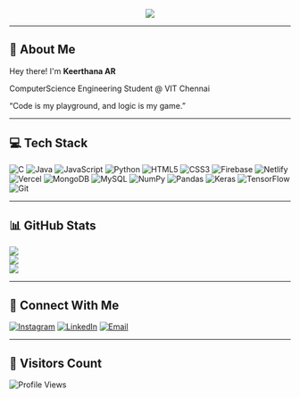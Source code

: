 <p align="center">
  <img src="https://readme-typing-svg.herokuapp.com?font=Fira+Code&size=28&pause=1000&color=10B981&center=true&vCenter=true&width=400&lines=Hi,+I'm+Keerthana+⚡" />
</p>

---

## 🧠 About Me

Hey there!  I'm **Keerthana AR**

ComputerScience Engineering Student @ VIT Chennai 

 “Code is my playground, and logic is my game.”

---

## 💻 Tech Stack

![C](https://img.shields.io/badge/C-%230F172A.svg?style=for-the-badge&logo=c&logoColor=10B981)
![Java](https://img.shields.io/badge/Java-%230F172A.svg?style=for-the-badge&logo=java&logoColor=10B981)
![JavaScript](https://img.shields.io/badge/JavaScript-%230F172A.svg?style=for-the-badge&logo=javascript&logoColor=10B981)
![Python](https://img.shields.io/badge/Python-%230F172A.svg?style=for-the-badge&logo=python&logoColor=10B981)
![HTML5](https://img.shields.io/badge/HTML5-%230F172A.svg?style=for-the-badge&logo=html5&logoColor=10B981)
![CSS3](https://img.shields.io/badge/CSS3-%230F172A.svg?style=for-the-badge&logo=css3&logoColor=10B981)
![Firebase](https://img.shields.io/badge/Firebase-%230F172A.svg?style=for-the-badge&logo=firebase&logoColor=10B981)
![Netlify](https://img.shields.io/badge/Netlify-%230F172A.svg?style=for-the-badge&logo=netlify&logoColor=10B981)
![Vercel](https://img.shields.io/badge/Vercel-%230F172A.svg?style=for-the-badge&logo=vercel&logoColor=10B981)
![MongoDB](https://img.shields.io/badge/MongoDB-%230F172A.svg?style=for-the-badge&logo=mongodb&logoColor=10B981)
![MySQL](https://img.shields.io/badge/MySQL-%230F172A.svg?style=for-the-badge&logo=mysql&logoColor=10B981)
![NumPy](https://img.shields.io/badge/NumPy-%230F172A.svg?style=for-the-badge&logo=numpy&logoColor=10B981)
![Pandas](https://img.shields.io/badge/Pandas-%230F172A.svg?style=for-the-badge&logo=pandas&logoColor=10B981)
![Keras](https://img.shields.io/badge/Keras-%230F172A.svg?style=for-the-badge&logo=keras&logoColor=10B981)
![TensorFlow](https://img.shields.io/badge/TensorFlow-%230F172A.svg?style=for-the-badge&logo=tensorflow&logoColor=10B981)
![Git](https://img.shields.io/badge/Git-%230F172A.svg?style=for-the-badge&logo=git&logoColor=10B981)

---

## 📊 GitHub Stats

![](https://github-readme-stats.vercel.app/api?username=keerthana777z&theme=tokyonight&hide_border=false&include_all_commits=true&count_private=true)<br/>
![](https://github-readme-streak-stats.herokuapp.com?user=keerthana777z&theme=tokyonight&hide_border=false)<br/>
![](https://github-readme-stats.vercel.app/api/top-langs/?username=keerthana777z&theme=tokyonight&hide_border=false&layout=compact)

---

## 🔗 Connect With Me

[![Instagram](https://img.shields.io/badge/Instagram-%2310B981.svg?style=for-the-badge&logo=instagram&logoColor=white)](https://instagram.com/kee_z_) 
[![LinkedIn](https://img.shields.io/badge/LinkedIn-%230F172A.svg?style=for-the-badge&logo=linkedin&logoColor=10B981)](https://www.linkedin.com/in/keerthana4444/) 
[![Email](https://img.shields.io/badge/Email-%2310B981.svg?style=for-the-badge&logo=gmail&logoColor=white)](mailto:arkeerthana2004@gmail.com)

---

## 👀 Visitors Count

![Profile Views](https://visitcount.itsvg.in/api?id=keerthana777z&color=10B981&icon=5)



